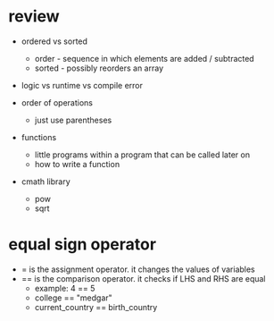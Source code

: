# review

- ordered vs sorted
  - order - sequence in which elements are added / subtracted
  - sorted - possibly reorders an array
- logic vs runtime vs compile error
- order of operations
  - just use parentheses
- functions
  - little programs within a program that can be called later on
  - how to write a function
  
- cmath library
  - pow
  - sqrt


# equal sign operator

- = is the assignment operator. it changes the values of variables
- == is the comparison operator. it checks if LHS and RHS are equal
  - example: 4 == 5
  - college == "medgar"
  - current_country == birth_country
  
  
